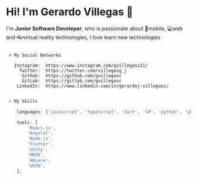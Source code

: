 # Hi! I'm Gerardo Villegas 👋

I'm **Junior Software Develeper**, who is passionate about 📱mobile, 💻web and 👓virtual reality technologies, I love learn new technologies

```

 > My Social Networks

   Instagram:  https://www.instagram.com/gvillegasc21/
     Twitter:  https://twitter.com/villegasg_j
      GitHub:  https://github.com/gvillegasc
      GitLab:  https://gitlab.com/gvillegasc
    LinkedIn:  https://www.linkedin.com/in/gerardoj-villegasc/

```

```javascript

 > My Skills

    languages: ['javascript', 'typescript', 'dart', 'C#', 'python', 'php', 'java'];

    tools: [
        'React.js',
        'Angular',
        'Node.js',
        'Flutter',
        'Unity',
        'MRTK',
        'ARcore',
        'VRTK',
    ];

```

<!--
**gvillegasc/gvillegasc** is a ✨ _special_ ✨ repository because its `README.md` (this file) appears on your GitHub profile.

Here are some ideas to get you started:

- 🔭 I’m currently working on ...
- 🌱 I’m currently learning ...
- 👯 I’m looking to collaborate on ...
- 🤔 I’m looking for help with ...
- 💬 Ask me about ...
- 📫 How to reach me: ...
- 😄 Pronouns: ...
- ⚡ Fun fact: ...
-->
